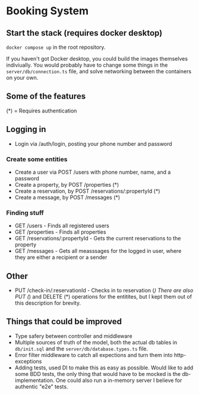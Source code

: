 # Booking System


## Start the stack (requires docker desktop)
`docker compose up` in the root repository.

If you haven't got Docker desktop, you could build the images themselves indiviually. You would probably have to change some things in the `server/db/connection.ts` file, and solve networking between the containers on your own.

## Some of the features
(*) = Requires authentication
## Logging in
* Login via /auth/login, posting your phone number and password

### Create some entities
* Create a user via POST /users with phone number, name, and a password
* Create a property, by POST /properties (*)
* Create a reservation, by POST /reservations/:propertyId (*)
* Create a message, by POST /messages (*)

### Finding stuff
* GET /users - Finds all registered users
* GET /properties - Finds all properties
* GET /reservations/:propertyId - Gets the current reservations to the property
* GET /messages - Gets all measssages for the logged in user, where they are either a recipient or a sender

## Other 
* PUT /check-in/:reservationId - Checks in to reservation (*)
There are also PUT (*) and DELETE (*) operations for the entitites, but I kept them out of this description for brevity.

## Things that could be improved
* Type safery between controller and middleware
* Multiple sources of truth of the model, both the actual db tables in `db/init.sql` and the `server/db/database.types.ts` file.
* Error filter middleware to catch all expections and turn them into http-exceptions
* Adding tests, used DI to make this as easy as possible. Would like to add some BDD tests, the only thing that would have to be mocked is the db-implementation. One could also run a in-memory server I believe for authentic "e2e" tests.
